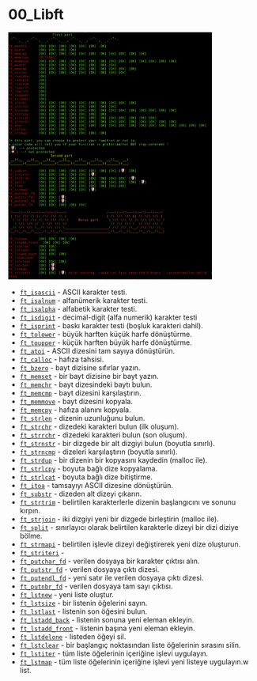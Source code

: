 #  00_Libft
<img src="https://github.com/mirhatfidan/00_Libft/blob/main/libft_test.png" width="auto" height="500px">

* [`ft_isascii`](libft/ft_isascii.c)			    - ASCII karakter testi.
* [`ft_isalnum`](libft/ft_isalnum.c)			    - alfanümerik karakter testi.
* [`ft_isalpha`](libft/ft_isalpha.c)			    - alfabetik karakter testi.
* [`ft_isdigit`](libft/ft_isdigit.c)			    - decimal-digit (alfa numerik) karakter testi
* [`ft_isprint`](libft/ft_isprint.c)			    - baskı karakter testi (boşluk karakteri dahil).
* [`ft_tolower`](libft/ft_tolower.c)			    - büyük harften küçük harfe dönüştürme.
* [`ft_toupper`](libft/ft_toupper.c)			    - küçük harften büyük harfe dönüştürme.
* [`ft_atoi`](libft/ft_atoi.c)		            - ASCII dizesini tam sayıya dönüştürün.
* [`ft_calloc`](libft/ft_calloc.c)	            - hafıza tahsisi.
* [`ft_bzero`](libft/ft_bzero.c)		            - bayt dizisine sıfırlar yazın.
* [`ft_memset`](libft/ft_memset.c)		        - bir bayt dizisine bir bayt yazın.
* [`ft_memchr`](libft/ft_memchr.c)		        - bayt dizesindeki baytı bulun.
* [`ft_memcmp`](libft/ft_memcmp.c)		        - bayt dizesini karşılaştırın.
* [`ft_memmove`](libft/ft_memmove.c)	            - bayt dizesini kopyala.
* [`ft_memcpy`](libft/ft_memcpy.c)		        - hafıza alanını kopyala.
* [`ft_strlen`](libft/ft_strlen.c)			    - dizenin uzunluğunu bulun.
* [`ft_strchr`](libft/ft_strchr.c)			    - dizedeki karakteri bulun (ilk oluşum).
* [`ft_strrchr`](libft/ft_strrchr.c)			    - dizedeki karakteri bulun (son oluşum).
* [`ft_strnstr`](libft/ft_strnstr.c)			    - bir dizgede bir alt dizgiyi bulun (boyutla sınırlı).
* [`ft_strncmp`](libft/ft_strncmp.c) 			    - dizeleri karşılaştırın (boyutla sınırlı).
* [`ft_strdup`](libft/ft_strdup.c)			    - bir dizenin bir kopyasını kaydedin (malloc ile).
* [`ft_strlcpy`](libft/ft_strlcpy.c)			    - boyuta bağlı dize kopyalama.
* [`ft_strlcat`](libft/ft_strlcat.c)			    - boyuta bağlı dize bitiştirme.
* [`ft_itoa`](libft/ft_itoa.c)				    - tamsayıyı ASCII dizesine dönüştürün.
* [`ft_substr`](libft/ft_substr.c)			    - dizeden alt dizeyi çıkarın.
* [`ft_strtrim`](libft/ft_strtrim.c)			    - belirtilen karakterlerle dizenin başlangıcını ve sonunu kırpın.
* [`ft_strjoin`](libft/ft_strjoin.c)			    - iki dizgiyi yeni bir dizgede birleştirin (malloc ile).
* [`ft_split`](libft/ft_split.c)				    - sınırlayıcı olarak belirtilen karakterle dizeyi bir dizi diziye bölme.
* [`ft_strmapi`](libft/ft_strmapi.c)			    - belirtilen işlevle dizeyi değiştirerek yeni dize oluşturun.
* [`ft_striteri`](libft/ft_striteri.c)		    -
* [`ft_putchar_fd`](libft/ft_putchar_fd.c)	    - verilen dosyaya bir karakter çıktısı alın.
* [`ft_putstr_fd`](libft/ft_putstr_fd.c)		    - verilen dosyaya çıktı dizesi.
* [`ft_putendl_fd`](libft/ft_putendl_fd.c)	    - yeni satır ile verilen dosyaya çıktı dizesi.
* [`ft_putnbr_fd`](libft/ft_putnbr_fd.c)		    - verilen dosyaya tam sayı çıktısı.
* [`ft_lstnew`](libft/ft_lstnew.c)			    - yeni liste oluştur.
* [`ft_lstsize`](libft/ft_lstsize.c)			    - bir listenin öğelerini sayın.
* [`ft_lstlast`](libft/ft_lstlast.c)			    - listenin son öğesini bulun.
* [`ft_lstadd_back`](libft/ft_lstadd_back.c)	    - listenin sonuna yeni eleman ekleyin.
* [`ft_lstadd_front`](libft/ft_lstadd_front.c)    -  listenin başına yeni eleman ekleyin.
* [`ft_lstdelone`](libft/ft_lstdelone.c)		    - listeden öğeyi sil.
* [`ft_lstclear`](libft/ft_lstclear.c)			- bir başlangıç ​​noktasından liste öğelerinin sırasını silin.
* [`ft_lstiter`](libft/ft_lstiter.c)			    - tüm liste öğelerinin içeriğine işlevi uygulayın.
* [`ft_lstmap`](libft/ft_lstmap.c)				- tüm liste öğelerinin içeriğine işlevi yeni listeye uygulayın.w list.
